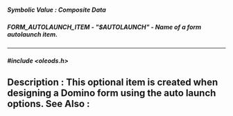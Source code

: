 ##### Symbolic Value : Composite Data
##### FORM_AUTOLAUNCH_ITEM - "$AUTOLAUNCH" - Name of a form autolaunch item.
---
##### #include <oleods.h>
**Description :**
This optional item is created when designing a Domino form using the auto 
launch options.
**See Also :**
[](D:/md_files/.md)
---
